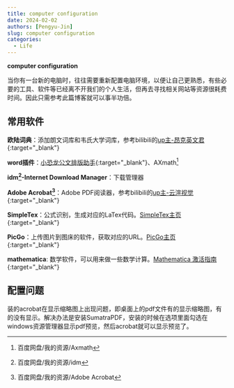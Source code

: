 ```yaml
---
title: computer configuration
date: 2024-02-02
authors: [Pengyu-Jin]
slug: computer configuration
categories:
  - Life
---
```


**computer configuration**

当你有一台新的电脑时，往往需要重新配置电脑环境，以便让自己更熟悉，有些必要的工具、软件等已经离不开我们的个人生活，但再去寻找相关网站等资源很耗费时间。因此只需参考此篇博客就可以事半功倍。

<!-- more -->

## 常用软件
**欧陆词典**：添加朗文词库和韦氏大学词库，参考bilibili的[up主-昂克英文君](https://www.bilibili.com/video/BV1fK4y1E7mC?p=1&vd_source=a69c9948d8c31b427ccd421455913cab){:target="_blank"}

**word插件**：[小恐龙公文排版助手](https://xkonglong.com/){:target="_blank"}、AXmath[^1]

**idm[^2]-Internet Download Manager**：下载管理器

**Adobe Acrobat[^3]**：Adobe PDF阅读器，参考bilibili的[up主-云渲视觉](https://www.bilibili.com/video/BV1nB4y1o7Py/?spm_id_from=333.337.search-card.all.click&vd_source=a69c9948d8c31b427ccd421455913cab){:target="_blank"}

**SimpleTex**：公式识别，生成对应的LaTex代码。[SimpleTex主页](https://simpletex.cn/){:target="_blank"}

**PicGo**：上传图片到图床的软件，获取对应的URL。[PicGo主页](https://picgo.github.io/PicGo-Doc/){:target="_blank"}

**mathematica**: 数学软件，可以用来做一些数学计算。[Mathematica 激活指南](https://tiebamma.github.io/InstallTutorial/){:target="_blank"}

[^1]:百度网盘/我的资源/Axmath

[^2]:百度网盘/我的资源/idm

[^3]:百度网盘/我的资源/Adobe Acrobat

## 配置问题

装的acrobat在显示缩略图上出现问题，即桌面上的pdf文件有的显示缩略图，有的没有显示。解决办法是安装SumatraPDF，安装的时候在选项里面勾选在windows资源管理器显示pdf预览，然后acrobat就可以显示预览了。

